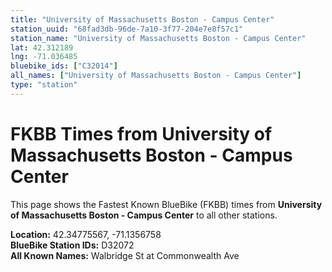 ```yaml
---
title: "University of Massachusetts Boston - Campus Center"
station_uuid: "68fad3db-96de-7a10-3f77-204e7e8f57c1"
station_name: "University of Massachusetts Boston - Campus Center"
lat: 42.312189
lng: -71.036485
bluebike_ids: ["C32014"]
all_names: ["University of Massachusetts Boston - Campus Center"]
type: "station"
---
```


# FKBB Times from University of Massachusetts Boston - Campus Center

This page shows the Fastest Known BlueBike (FKBB) times from **University of Massachusetts Boston - Campus Center** to all other stations.

**Location:** 42.34775567, -71.1356758  
**BlueBike Station IDs:** D32072  
**All Known Names:** Walbridge St at Commonwealth Ave

